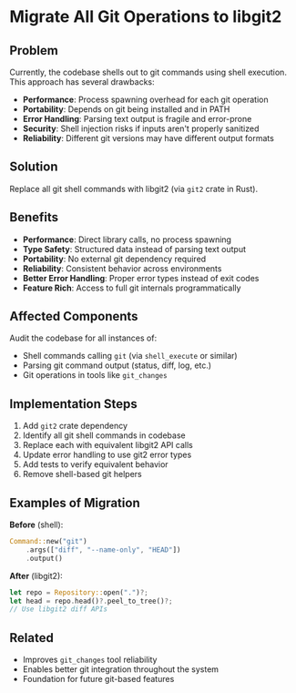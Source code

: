 # Migrate All Git Operations to libgit2

## Problem

Currently, the codebase shells out to git commands using shell execution. This approach has several drawbacks:

- **Performance**: Process spawning overhead for each git operation
- **Portability**: Depends on git being installed and in PATH
- **Error Handling**: Parsing text output is fragile and error-prone
- **Security**: Shell injection risks if inputs aren't properly sanitized
- **Reliability**: Different git versions may have different output formats

## Solution

Replace all git shell commands with libgit2 (via `git2` crate in Rust).

## Benefits

- **Performance**: Direct library calls, no process spawning
- **Type Safety**: Structured data instead of parsing text output
- **Portability**: No external git dependency required
- **Reliability**: Consistent behavior across environments
- **Better Error Handling**: Proper error types instead of exit codes
- **Feature Rich**: Access to full git internals programmatically

## Affected Components

Audit the codebase for all instances of:
- Shell commands calling `git` (via `shell_execute` or similar)
- Parsing git command output (status, diff, log, etc.)
- Git operations in tools like `git_changes`

## Implementation Steps

1. Add `git2` crate dependency
2. Identify all git shell commands in codebase
3. Replace each with equivalent libgit2 API calls
4. Update error handling to use git2 error types
5. Add tests to verify equivalent behavior
6. Remove shell-based git helpers

## Examples of Migration

**Before** (shell):
```rust
Command::new("git")
    .args(["diff", "--name-only", "HEAD"])
    .output()
```

**After** (libgit2):
```rust
let repo = Repository::open(".")?;
let head = repo.head()?.peel_to_tree()?;
// Use libgit2 diff APIs
```

## Related

- Improves `git_changes` tool reliability
- Enables better git integration throughout the system
- Foundation for future git-based features